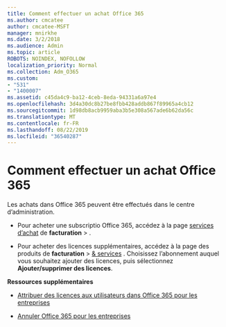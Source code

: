 ```yaml
---
title: Comment effectuer un achat Office 365
ms.author: cmcatee
author: cmcatee-MSFT
manager: mnirkhe
ms.date: 3/2/2018
ms.audience: Admin
ms.topic: article
ROBOTS: NOINDEX, NOFOLLOW
localization_priority: Normal
ms.collection: Adm_O365
ms.custom:
- "531"
- "1400007"
ms.assetid: c45da4c9-ba12-4ceb-8eda-94331a6a97e4
ms.openlocfilehash: 3d4a30dc8b27be8fbb428addb867f89965a4cb12
ms.sourcegitcommit: 1d98db8acb9959aba3b5e308a567ade6b62da56c
ms.translationtype: MT
ms.contentlocale: fr-FR
ms.lasthandoff: 08/22/2019
ms.locfileid: "36540287"
---
```

# <a name="how-to-make-an-office-365-purchase"></a>Comment effectuer un achat Office 365

Les achats dans Office 365 peuvent être effectués dans le centre d’administration.
  
- Pour acheter une subscriptio Office 365, accédez à la page [services d’achat](https://go.microsoft.com/fwlink/p/?linkid=868433) de **facturation** \> .

- Pour acheter des licences supplémentaires, accédez à la page des produits de **facturation** \> [& services](https://go.microsoft.com/fwlink/p/?linkid=842054) . Choisissez l’abonnement auquel vous souhaitez ajouter des licences, puis sélectionnez **Ajouter/supprimer des licences**.
  
 **Ressources supplémentaires**
  
- [Attribuer des licences aux utilisateurs dans Office 365 pour les entreprises](https://docs.microsoft.com/office365/admin/subscriptions-and-billing/assign-licenses-to-users)

- [Annuler Office 365 pour les entreprises](https://docs.microsoft.com/office365/admin/subscriptions-and-billing/cancel-your-subscription)
